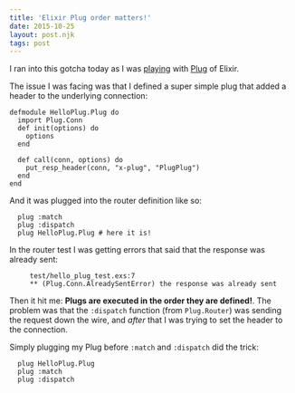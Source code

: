 ```yaml
---
title: 'Elixir Plug order matters!'
date: 2015-10-25
layout: post.njk
tags: post
---
```


I ran into this gotcha today as I was [playing](https://github.com/christian-fei/hello_plug) with [Plug](http://hexdocs.pm/plug/extra-readme.html) of Elixir.

The issue I was facing was that I defined a super simple plug that added a header to the underlying connection:

```
defmodule HelloPlug.Plug do
  import Plug.Conn
  def init(options) do
    options
  end

  def call(conn, options) do
    put_resp_header(conn, "x-plug", "PlugPlug")
  end
end
```

And it was plugged into the router definition like so:

```
  plug :match
  plug :dispatch
  plug HelloPlug.Plug # here it is!
```


In the router test I was getting errors that said that the response was already sent:

```
     test/hello_plug_test.exs:7
     ** (Plug.Conn.AlreadySentError) the response was already sent
```

Then it hit me: **Plugs are executed in the order they are defined!**. The problem was that the `:dispatch` function (from `Plug.Router`) was sending the request down the wire, and *after* that I was trying to set the header to the connection.

Simply plugging my Plug before `:match` and `:dispatch` did the trick:

```
  plug HelloPlug.Plug
  plug :match
  plug :dispatch
```
